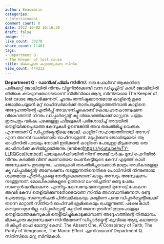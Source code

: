 ```yaml
---
author: Beaumaris
categories:
- Entertainment
comment_count: 0
date: 2022-10-02 10:16:30
draft: false
image: ''
like_count: 30270
share_count: 11403
tags:
- Department Q
- The Keeper of lost cause
title: മികച്ചൊരു കുറ്റാന്വേഷണ സിനിമ
view_count: 444232
---
```


**Department Q - ഡാനിഷ് ഫിലിം സീരീസ്.** ഒരു പോലീസ് ആക്ഷനിടെ പരിക്കേറ്റ് ജോലിയിൽ നിന്നും വിട്ടുനിൽക്കേണ്ടി വന്ന ഡിക്റ്റക്റ്റീവ് കാൾ ജോലിയിൽ തിരികെ കയറുന്നതോടെയാണ് സീരീസിലെ ആദ്യ സിനിമയായ The Keeper of lost cause ആരംഭിക്കുന്നത്. ചൂടനും തന്നിഷ്ടക്കാരനുമായ കാളിന്റെ കൂടെ ജോലിചെയ്യാൻ മറ്റ് ഓഫീസർമാർക്ക് താത്പര്യമില്ലാത്തതിനാൽ കാളിനെ അദ്ദേഹത്തിന്റെ എതിർപ്പ് അവഗണിച്ചൂകൊണ്ട് കൊലപാതകാന്വേഷണ വിഭാഗത്തിൽ നിന്നും ഡിപ്പാർട്ട്മെന്റ് ക്യൂ വിഭാഗത്തിലേക്ക് മാറ്റുന്നു. പത്തും ഇരുപതും വർഷം പഴക്കമുള്ള ഫയലുകൾ പരിശോധിച്ച് അവയിൽ തെളിയിക്കപ്പെടാത്ത കേസുകൾ ഉണ്ടെങ്കിൽ അവ തരംതിരിച്ചു വെക്കുക എന്നതാണ് Q ഡിപ്പാർട്ട്മെന്റിലെ ജോലി. കാളിന് സഹായത്തിനായി അസദ് എന്ന അറബ് വംശജനായ ഓഫീസറുമുണ്ട്. മടുപ്പിക്കുന്ന ജോലിയുമായി ആ ഓഫീസിൽ ഫയലും നോക്കി ഇരിക്കാൻ കാളിനെ പോലുള്ള മിടുക്കനായ ഒരു ഓഫീസർക്ക് കഴിയില്ലായിരുന്നു. [embed]https://youtu.be/wTY-LLRQGco[/embed] ഫയലുകൾക്കിടയിൽ നിന്ന് അഞ്ച് വർഷം മുമ്പ് ഫെറിയിൽ നിന്നും കടലിൽ വീണ് കാണാതായ പെൺകുട്ടിയുടെ കേസ് എടുത്ത് കാൾ അന്വേഷണം തുടങ്ങുന്നു.. ഫയലുകൾ തരംതിരിച്ചുവെക്കാൻ മാത്രം അധികാരമുള്ള ക്യൂ ഡിപ്പാർട്ട്മെന്റ് അന്വേഷണം നടത്തുന്നതിനെതിരെ പോലീസിൽ നിന്നുണ്ടായ ശക്തമായ എതിർപ്പുകളെ നേരിട്ടുകൊണ്ടാണ് കാളും അസദും അന്വേഷണം നടത്തുന്നത്. മേലധികാരികളുടെ ഉത്തരവ് ലംഘിച്ചതിന് രണ്ടു പേരും സസ്പെൻഷനിലാകുന്നു. എന്നിട്ടും കേസന്വേഷണവുമായി മുന്നോട്ട് പോകുന്ന അവർ കേസ് തെളിയിക്കുന്നതോടെയാണ് സിനിമ അവസാനിക്കുന്നത്. രണ്ടു പേരുടേയും സസ്പെൻഷൻ പിൻവലിക്കുകയും കാളിനെ പഴയ ഡിപ്പാർട്ട്മെന്റിലെക്ക് തന്നെ മാറ്റാൻ സീനിയർ ഓഫീസർ ശ്രമിക്കുകയും ചെയ്യുന്നുണ്ട്. പക്ഷേ കാൾ തെയ്യാറാകൂന്നില്ല. ഡിപ്പാർട്ട്മെന്റ് ക്യുവിൽ തന്നെ തുടർന്ന് ഇതുപോലുള്ള തെളിയാത്തകേസുകൾ തെളിയിച്ചുകൊടുക്കാനാണ് അദ്ദേഹത്തിന്റെ തീരുമാനം. മികച്ചൊരു കുറ്റാന്വേഷണ സിനിമയാണ് ഡിപ്പാർട്ട്മെന്റ് ക്യവിലെ ആദ്യ കഥയായ ദി കീപ്പർ ഓഫ് ലോസ്റ്റ് കേസ്. The Absent One, A Conspiracy of Faith, The Purity of Vengeance, The Marco Effect എന്നിവയാണ് Department Q. സീരീസിലെ മറ്റു സിനിമകൾ.